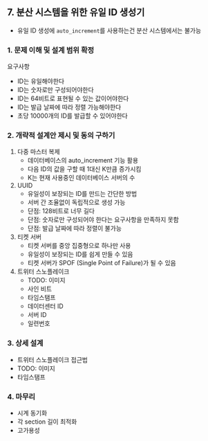 ## 7. 분산 시스템을 위한 유일 ID 생성기

- 유일 ID 생성에 `auto_increment`를 사용하는건 분산 시스템에서는 불가능

### 1. 문제 이해 및 설계 범위 확정

요구사항

- ID는 유일해야한다
- ID는 숫자로만 구성되어야한다
- ID는 64비트로 표현될 수 있는 값이어야한다
- ID는 발급 날짜에 따라 정렬 가능해야한다
- 초당 10000개의 ID를 발급할 수 있어야한다

### 2. 개략적 설계안 제시 및 동의 구하기

1. 다중 마스터 복제
   - 데이터베이스의 auto_increment 기능 활용
   - 다음 ID의 값을 구할 때 1대신 K만큼 증가시킴
   - K는 현재 사용중인 데이터베이스 서버의 수
2. UUID
   - 유일성이 보장되는 ID를 만드는 간단한 방법
   - 서버 간 조율없이 독립적으로 생성 가능
   - 단점: 128비트로 너무 길다
   - 단점: 숫자로만 구성되어야 한다는 요구사항을 만족하지 못함
   - 단점: 발급 날짜에 따라 정렬이 불가능
3. 티켓 서버
   - 티켓 서버를 중앙 집중형으로 하나만 사용
   - 유일성이 보장되는 ID를 쉽게 만들 수 있음
   - 티켓 서버가 SPOF (Single Point of Failure)가 될 수 있음
4. 트위터 스노플레이크
   - TODO: 이미지
   - 사인 비트
   - 타임스탬프
   - 데이터센터 ID
   - 서버 ID
   - 일련번호

### 3. 상세 설계

- 트위터 스노플레이크 접근법
- TODO: 이미지
- 타임스탬프

### 4. 마무리

- 시계 동기화
- 각 section 길이 최적화
- 고가용성
